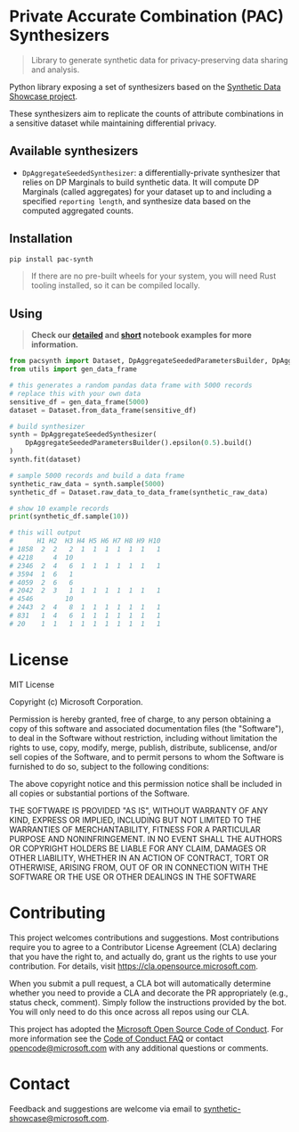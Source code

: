 # Private Accurate Combination (PAC) Synthesizers

> Library to generate synthetic data for privacy-preserving data sharing and analysis.

Python library exposing a set of synthesizers based on the [Synthetic Data Showcase project](https://github.com/microsoft/synthetic-data-showcase).

These synthesizers aim to replicate the counts of attribute combinations in a sensitive dataset while maintaining differential privacy.

## Available synthesizers

- `DpAggregateSeededSynthesizer`: a differentially-private synthesizer that relies on DP Marginals to build synthetic data. It will compute DP Marginals (called aggregates) for your dataset up to and including a specified `reporting length`, and synthesize data based on the computed aggregated counts.

## Installation

```bash
pip install pac-synth
```

> If there are no pre-built wheels for your system, you will need Rust tooling installed, so it can be compiled locally.

## Using

> **Check our [detailed](https://github.com/microsoft/synthetic-data-showcase/blob/main/packages/lib-pacsynth/samples/dp_aggregate_seeded_detailed_example.ipynb) and [short](https://github.com/microsoft/synthetic-data-showcase/blob/main/packages/lib-pacsynth/samples/dp_aggregate_seeded_short_example.ipynb) notebook examples for more information.**

```python
from pacsynth import Dataset, DpAggregateSeededParametersBuilder, DpAggregateSeededSynthesizer
from utils import gen_data_frame

# this generates a random pandas data frame with 5000 records
# replace this with your own data
sensitive_df = gen_data_frame(5000)
dataset = Dataset.from_data_frame(sensitive_df)

# build synthesizer
synth = DpAggregateSeededSynthesizer(
	DpAggregateSeededParametersBuilder().epsilon(0.5).build()
)
synth.fit(dataset)

# sample 5000 records and build a data frame
synthetic_raw_data = synth.sample(5000)
synthetic_df = Dataset.raw_data_to_data_frame(synthetic_raw_data)

# show 10 example records
print(synthetic_df.sample(10))

# this will output
#      H1 H2  H3 H4 H5 H6 H7 H8 H9 H10
# 1858  2  2   2  1  1  1  1  1  1   1
# 4218     4  10
# 2346  2  4   6  1  1  1  1  1  1   1
# 3594  1  6   1
# 4059  2  6   6
# 2042  2  3   1  1  1  1  1  1  1   1
# 4546        10
# 2443  2  4   8  1  1  1  1  1  1   1
# 831   1  4   6  1  1  1  1  1  1   1
# 20    1  1   1  1  1  1  1  1  1   1
```

# License

MIT License

Copyright (c) Microsoft Corporation.

Permission is hereby granted, free of charge, to any person obtaining a copy
of this software and associated documentation files (the "Software"), to deal
in the Software without restriction, including without limitation the rights
to use, copy, modify, merge, publish, distribute, sublicense, and/or sell
copies of the Software, and to permit persons to whom the Software is
furnished to do so, subject to the following conditions:

The above copyright notice and this permission notice shall be included in all
copies or substantial portions of the Software.

THE SOFTWARE IS PROVIDED "AS IS", WITHOUT WARRANTY OF ANY KIND, EXPRESS OR
IMPLIED, INCLUDING BUT NOT LIMITED TO THE WARRANTIES OF MERCHANTABILITY,
FITNESS FOR A PARTICULAR PURPOSE AND NONINFRINGEMENT. IN NO EVENT SHALL THE
AUTHORS OR COPYRIGHT HOLDERS BE LIABLE FOR ANY CLAIM, DAMAGES OR OTHER
LIABILITY, WHETHER IN AN ACTION OF CONTRACT, TORT OR OTHERWISE, ARISING FROM,
OUT OF OR IN CONNECTION WITH THE SOFTWARE OR THE USE OR OTHER DEALINGS IN THE
SOFTWARE

# Contributing

This project welcomes contributions and suggestions. Most contributions require you to agree to a
Contributor License Agreement (CLA) declaring that you have the right to, and actually do, grant us
the rights to use your contribution. For details, visit https://cla.opensource.microsoft.com.

When you submit a pull request, a CLA bot will automatically determine whether you need to provide
a CLA and decorate the PR appropriately (e.g., status check, comment). Simply follow the instructions
provided by the bot. You will only need to do this once across all repos using our CLA.

This project has adopted the [Microsoft Open Source Code of Conduct](https://opensource.microsoft.com/codeofconduct/).
For more information see the [Code of Conduct FAQ](https://opensource.microsoft.com/codeofconduct/faq/) or
contact [opencode@microsoft.com](mailto:opencode@microsoft.com) with any additional questions or comments.

# Contact

Feedback and suggestions are welcome via email to synthetic-showcase@microsoft.com.
